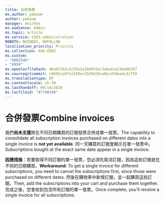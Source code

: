 ```yaml
---
title: 合併發票
ms.author: pebaum
author: pebaum
manager: mnirkhe
ms.audience: Admin
ms.topic: article
ms.service: o365-administration
ROBOTS: NOINDEX, NOFOLLOW
localization_priority: Priority
ms.collection: Adm_O365
ms.custom:
- "9002546"
- "4959"
ms.openlocfilehash: 46a651b2c4229a1a18d07dac3e6aece236a0b367
ms.sourcegitcommit: c6692ce0fa1358ec3529e59ca0ecdfdea4cdc759
ms.translationtype: HT
ms.contentlocale: zh-TW
ms.lasthandoff: 09/14/2020
ms.locfileid: "47748199"
---
```

# <a name="combine-invoices"></a><span data-ttu-id="a9ec2-102">合併發票</span><span class="sxs-lookup"><span data-stu-id="a9ec2-102">Combine invoices</span></span>

<span data-ttu-id="a9ec2-103">我們**尚未支援**將在不同日期購買的訂閱發票合併成單一發票。</span><span class="sxs-lookup"><span data-stu-id="a9ec2-103">The capability to consolidate all subscription invoices purchased on different dates into a single invoice is **not yet available**.</span></span> <span data-ttu-id="a9ec2-104">同一天購買的訂閱會顯示在單一發票中。</span><span class="sxs-lookup"><span data-stu-id="a9ec2-104">Subscriptions bought at the exact same date appear in a single invoice.</span></span>

<span data-ttu-id="a9ec2-105">**因應措施**：若要取得不同訂閱的單一發票，您必須先取消訂閱，因為這些訂閱是在不同的日期購買。</span><span class="sxs-lookup"><span data-stu-id="a9ec2-105">**Workaround**: To get a single invoice for different subscriptions, you need to cancel the subscriptions first, since those were purchased on different dates.</span></span> <span data-ttu-id="a9ec2-106">然後在購物車中新增訂閱，並一起購買這些訂閱。</span><span class="sxs-lookup"><span data-stu-id="a9ec2-106">Then, add the subscriptions into your cart and purchase them together.</span></span> <span data-ttu-id="a9ec2-107">完成之後，您會收到包含所有訂閱的單一發票。</span><span class="sxs-lookup"><span data-stu-id="a9ec2-107">Once complete, you'll receive a single invoice for all subscriptions.</span></span>
